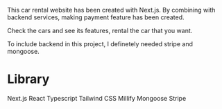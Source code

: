 This car rental website has been created with Next.js. By combining with backend services, making payment feature has been created.

Check the cars and see its features, rental the car that you want.

To include backend in this project, I definetely needed stripe and mongoose.

# Library
Next.js
React
Typescript
Tailwind CSS
Millify
Mongoose
Stripe